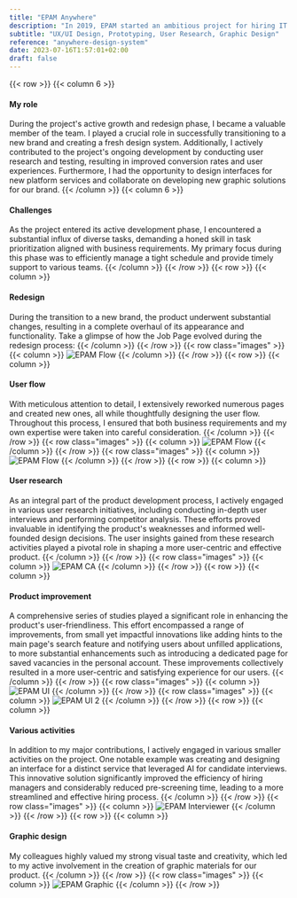 ```yaml
---
title: "EPAM Anywhere"
description: "In 2019, EPAM started an ambitious project for hiring IT specialists from any location without EPAM representatives."
subtitle: "UX/UI Design, Prototyping, User Research, Graphic Design"
reference: "anywhere-design-system"
date: 2023-07-16T1:57:01+02:00
draft: false
---
```

{{< row >}}
{{< column 6 >}}
#### My role
During the project's active growth and redesign phase,
I became a valuable member of the team.
I played a crucial role in successfully transitioning
to a new brand and creating a fresh design system.
Additionally, I actively contributed to the project's
ongoing development by conducting user research and testing,
resulting in improved conversion rates and user experiences.
Furthermore, I had the opportunity to design interfaces
for new platform services and collaborate on developing
new graphic solutions for our brand.
{{< /column >}}
{{< column 6 >}}
#### Challenges
As the project entered its active development phase,
I encountered a substantial influx of diverse tasks,
demanding a honed skill in task prioritization
aligned with business requirements.
My primary focus during this phase was to efficiently
manage a tight schedule and provide timely support to various teams.
{{< /column >}}
{{< /row >}}
{{< row >}}
{{< column >}}
#### Redesign
During the transition to a new brand, the product
underwent substantial changes, resulting in a complete
overhaul of its appearance and functionality.
Take a glimpse of how the Job Page evolved during
the redesign process:
{{< /column >}}
{{< /row >}}
{{< row class="images" >}}
{{< column >}}
![EPAM Flow](epam-flow-1.png)
{{< /column >}}
{{< /row >}}
{{< row >}}
{{< column >}}
#### User flow
With meticulous attention to detail, 
I extensively reworked numerous pages and created new ones, 
all while thoughtfully designing the user flow. 
Throughout this process, I ensured that both business 
requirements and my own expertise were taken into 
careful consideration.
{{< /column >}}
{{< /row >}}
{{< row class="images" >}}
{{< column >}}
![EPAM Flow](epam-flow2.png)
{{< /column >}}
{{< /row >}}
{{< row class="images" >}}
{{< column >}}
![EPAM Flow](epam-flow.png)
{{< /column >}}
{{< /row >}}
{{< row >}}
{{< column >}}
#### User research
As an integral part of the product development process, 
I actively engaged in various user research initiatives, 
including conducting in-depth user interviews and performing 
competitor analysis. These efforts proved invaluable in 
identifying the product's weaknesses and informed well-founded 
design decisions. The user insights gained from these research 
activities played a pivotal role in shaping a more user-centric 
and effective product.
{{< /column >}}
{{< /row >}}
{{< row class="images" >}}
{{< column >}}
![EPAM CA](epam-ca.png)
{{< /column >}}
{{< /row >}}
{{< row >}}
{{< column >}}
#### Product improvement
A comprehensive series of studies played a significant 
role in enhancing the product's user-friendliness. 
This effort encompassed a range of improvements, from 
small yet impactful innovations like adding hints to the 
main page's search feature and notifying users about 
unfilled applications, to more substantial enhancements 
such as introducing a dedicated page for saved vacancies 
in the personal account. These improvements collectively 
resulted in a more user-centric and satisfying experience for our users.
{{< /column >}}
{{< /row >}}
{{< row class="images" >}}
{{< column >}}
![EPAM UI](epam-ui.png)
{{< /column >}}
{{< /row >}}
{{< row class="images" >}}
{{< column >}}
![EPAM UI 2](epam-ui-2.png)
{{< /column >}}
{{< /row >}}
{{< row >}}
{{< column >}}
#### Various activities
In addition to my major contributions, I actively engaged 
in various smaller activities on the project. 
One notable example was creating and designing an 
interface for a distinct service that leveraged 
AI for candidate interviews. This innovative solution 
significantly improved the efficiency of hiring managers 
and considerably reduced pre-screening time, 
leading to a more streamlined and effective hiring process.
{{< /column >}}
{{< /row >}}
{{< row class="images" >}}
{{< column >}}
![EPAM Interviewer](epam-inetviewer.png)
{{< /column >}}
{{< /row >}}
{{< row >}}
{{< column >}}
#### Graphic design
My colleagues highly valued my strong visual taste 
and creativity, which led to my active involvement in 
the creation of graphic materials for our product.
{{< /column >}}
{{< /row >}}
{{< row class="images" >}}
{{< column >}}
![EPAM Graphic](graphic.png)
{{< /column >}}
{{< /row >}}